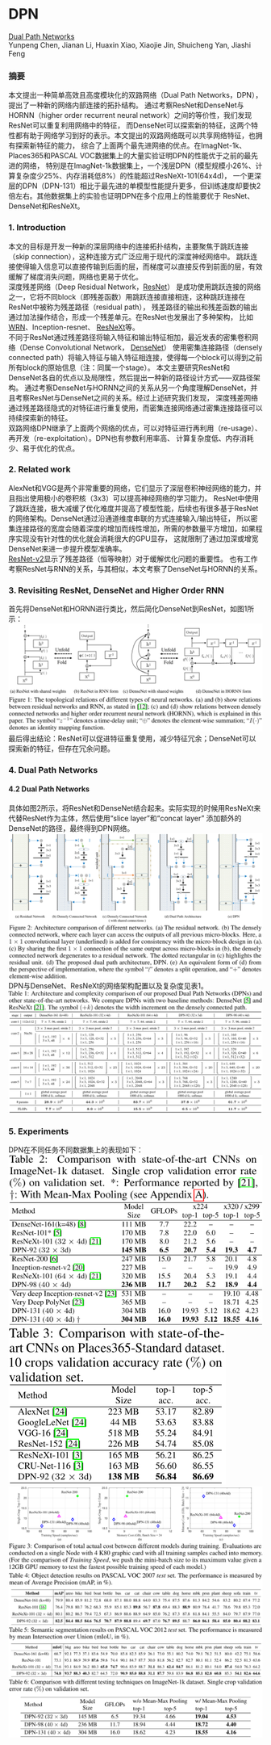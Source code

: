 # DPN
[Dual Path Networks](https://arxiv.org/abs/1707.01629) <br>
Yunpeng Chen, Jianan Li, Huaxin Xiao, Xiaojie Jin, Shuicheng Yan, Jiashi Feng <br>

### 摘要
本文提出一种简单高效且高度模块化的双路网络（Dual Path Networks，DPN），提出了一种新的网络内部连接的拓扑结构。
通过考察ResNet和DenseNet与HORNN（higher order recurrent neural network）之间的等价性，我们发现ResNet可以重复利用网络中的特征，
而DenseNet可以探索新的特征，这两个特性都有助于网络学习到好的表示。本文提出的双路网络既可以共享网络特征，也拥有探索新特征的能力，
综合了上面两个最先进网络的优点。在ImagNet-1k、Places365和PASCAL VOC数据集上的大量实验证明DPN的性能优于之前的最先进的网络，
特别是在ImagNet-1k数据集上，一个浅层DPN（模型规模小26%、计算复杂度少25%、内存消耗低8%）的性能超过ResNeXt-101(64x4d)，
一个更深层的DPN（DPN-131）相比于最先进的单模型性能提升更多，但训练速度却要快2倍左右。其他数据集上的实验也证明DPN在多个应用上的性能要优于
ResNet、DenseNet和ResNeXt。 <br>

### 1. Introduction
本文的目标是开发一种新的深层网络中的连接拓扑结构，主要聚焦于跳跃连接（skip connection），这种连接方式广泛应用于现代的深度神经网络中。
跳跃连接使得输入信息可以直接传输到后面的层，而梯度可以直接反传到前面的层，有效缓解了梯度消失问题，网络也更易于优化。 <br>
深度残差网络（Deep Residual Network，[ResNet](https://github.com/binLearning/caffe_toolkit/tree/master/ResNet)）
是成功使用跳跃连接的网络之一，它将不同block（即残差函数）用跳跃连接直接相连，这种跳跃连接在ResNet中被称为残差路径（residual path），
残差路径的输出和残差函数的输出通过加法操作结合，形成一个残差单元。在ResNet也发展出了多种架构，
比如[WRN](https://github.com/binLearning/caffe_toolkit/tree/master/WRN)、Inception-resnet、
[ResNeXt](https://github.com/binLearning/caffe_toolkit/tree/master/ResNeXt)等。 <br>
不同于ResNet通过残差路径将输入特征和输出特征相加，最近发表的密集卷积网络（Dense Convolutional Network，
[DenseNet](https://github.com/binLearning/caffe_toolkit/tree/master/DenseNet)）
使用密集连接路径（densely connected path）将输入特征与输入特征相连接，使得每一个block可以得到之前所有block的原始信息（注：同属一个stage）。
本文主要研究ResNet和DenseNet各自的优点以及局限性，然后提出一种新的路径设计方式——双路径架构。
通过考察DenseNet与HORNN之间的关系从另一个角度理解DenseNet，并且考察ResNet与DenseNet之间的关系。经过上述研究我们发现，
深度残差网络通过残差路径隐式的对特征进行重复使用，而密集连接网络通过密集连接路径可以持续探索新的特征。 <br>
双路网络DPN继承了上面两个网络的优点，可以对特征进行再利用（re-usage）、再开发（re-exploitation）。DPN也有参数利用率高、
计算复杂度低、内存消耗少、易于优化的优点。 <br>

### 2. Related work
AlexNet和VGG是两个非常重要的网络，它们显示了深层卷积神经网络的能力，并且指出使用极小的卷积核（3x3）可以提高神经网络的学习能力。
ResNet中使用了跳跃连接，极大减缓了优化难度并提高了模型性能，后续也有很多基于ResNet的网络架构。DenseNet通过沿通道维度串联的方式连接输入/输出特征，
所以密集连接路径的宽度会随着深度的增加而线性增加，所需的参数量平方增加，如果程序实现没有针对性的优化就会消耗很大的GPU显存，
这就限制了通过加深或增宽DenseNet来进一步提升模型准确率。 <br>
[ResNet-v2](https://github.com/binLearning/caffe_toolkit/tree/master/ResNet-v2)显示了残差路径（恒等映射）对于缓解优化问题的重要性。
也有工作考察ResNet与RNN的关系，与其相似，本文考察了DenseNet与HORNN的关系。 <br>

### 3. Revisiting ResNet, DenseNet and Higher Order RNN
首先将DenseNet和HORNN进行类比，然后简化DenseNet到ResNet，如图1所示： <br>
![](./data/figure_1.png) <br>
最后得出结论：ResNet可以促进特征重复使用，减少特征冗余；DenseNet可以探索新的特征，但存在冗余问题。 <br>

### 4. Dual Path Networks
#### 4.2 Dual Path Networks
具体如图2所示，将ResNet和DenseNet结合起来。实际实现的时候用ResNeXt来代替ResNet作为主体，然后使用“slice layer”和“concat layer”
添加额外的DenseNet的路径，最终得到DPN网络。 <br>
![](./data/figure_2.png) <br>
DPN与DenseNet、ResNeXt的网络架构配置以及复杂度见表1。 <br>
![](./data/table_1.png) <br>

### 5. Experiments
DPN在不同任务不同数据集上的表现如下： <br>
![](./data/table_2.png) <br>
![](./data/table_3.png) <br>
![](./data/figure_3.png) <br>
![](./data/table_4.png) <br>
![](./data/table_5.png) <br>
![](./data/table_6.png) <br>
